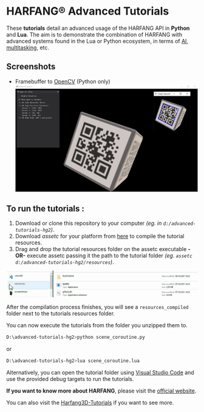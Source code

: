 # HARFANG® Advanced Tutorials

These **tutorials** detail an advanced usage of the HARFANG API in **Python** and **Lua**. The aim is to demonstrate the combination of HARFANG with advanced systems found in the Lua or Python ecosystem, in terms of [AI](https://pypi.org/project/opencv-python/), [multitasking](https://en.wikipedia.org/wiki/Coroutine), etc.

## Screenshots
* Framebuffer to [OpenCV](https://pypi.org/project/opencv-python/) (Python only)
![Buffer to OpenCV](screenshots/buffer_to_opencv_example.png)


## To run the tutorials : 

1. Download or clone this repository to your computer _(eg. in `d:/advanced-tutorials-hg2`)_.
2. Download _assetc_ for your platform from [here](https://harfang3d.com/releases) to compile the tutorial resources.
3. Drag and drop the tutorial resources folder on the assetc executable **-OR-** execute assetc passing it the path to the tutorial folder _(eg. `assetc d:/advanced-tutorials-hg2/resources`)_.

![assetc drag & drop](https://github.com/harfang3d/image-storage/raw/main/tutorials/assetc.gif)

After the compilation process finishes, you will see a `resources_compiled` folder next to the tutorials resources folder.

You can now execute the tutorials from the folder you unzipped them to.

```bash
D:\advanced-tutorials-hg2>python scene_coroutine.py
```
or
```bash
D:\advanced-tutorials-hg2>lua scene_coroutine.lua
```

Alternatively, you can open the tutorial folder using [Visual Studio Code](https://code.visualstudio.com/) and use the provided debug targets to run the tutorials.

**If you want to know more about HARFANG**, please visit the [official website](https://www.harfang3d.com).

You can also visit the [Harfang3D-Tutorials](https://github.com/harfang3d/tutorials-hg2) if you want to see more.

